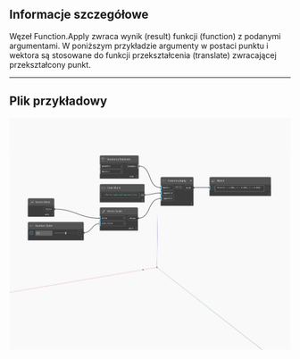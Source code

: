 ## Informacje szczegółowe
Węzeł Function.Apply zwraca wynik (result) funkcji (function) z podanymi argumentami. W poniższym przykładzie argumenty w postaci punktu i wektora są stosowane do funkcji przekształcenia (translate) zwracającej przekształcony punkt.
___
## Plik przykładowy

![Function Apply](./CoreNodeModels.HigherOrder.ApplyFunction_img.jpg)

